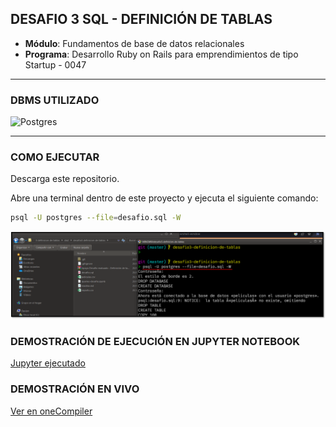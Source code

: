 ## DESAFIO 3 SQL - DEFINICIÓN DE TABLAS

- **Módulo**: Fundamentos de base de datos relacionales
- **Programa**: Desarrollo Ruby on Rails para emprendimientos de tipo Startup - 0047

---

### DBMS UTILIZADO

![Postgres](https://img.shields.io/badge/postgres-%23316192.svg?style=for-the-badge&logo=postgresql&logoColor=white)

---

### COMO EJECUTAR 

Descarga este repositorio.

Abre una terminal dentro de este proyecto y ejecuta el siguiente comando:  

```bash
psql -U postgres --file=desafio.sql -W
```

![screemshot](screenshot.png)


### DEMOSTRACIÓN DE EJECUCIÓN EN JUPYTER NOTEBOOK


[Jupyter ejecutado](queries-desafio.ipynb)


### DEMOSTRACIÓN EN VIVO 

[Ver en oneCompiler](https://onecompiler.com/embed/postgresql/3z69a99s8?hideNewFileOption=true&hideNew=true&hideLanguageSelection=true&theme=dark&hideStdin=true&hideTitle=true&listenToEvents=true&codeChangeEvent=true)
